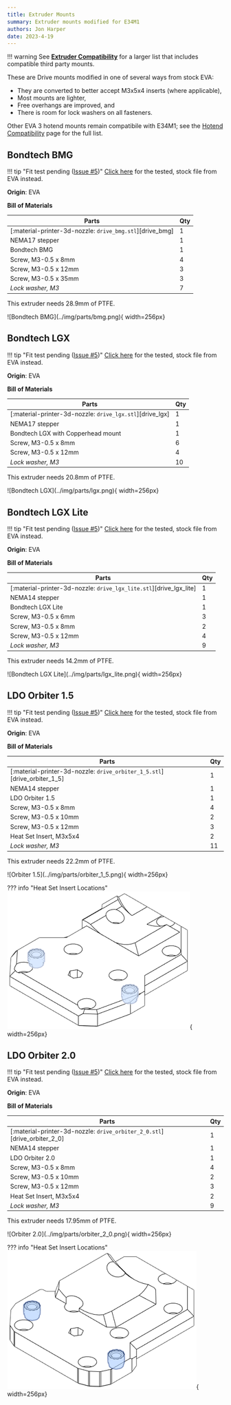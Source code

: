```yaml
---
title: Extruder Mounts
summary: Extruder mounts modified for E34M1
authors: Jon Harper
date: 2023-4-19
---
```


!!! warning
    See **[Extruder Compatibility](../compat/drives.md)** for a larger list that includes compatible third party mounts.

These are Drive mounts modified in one of several ways from stock EVA:

- They are converted to better accept M3x5x4 inserts (where applicable),
- Most mounts are lighter,
- Free overhangs are improved, and
- There is room for lock washers on all fasteners.

Other EVA 3 hotend mounts remain compatibile with E34M1; see the [Hotend Compatibility](../compat/hotends.md) page for the full list.


<!-- Template
<div markdown class="jh-grid-container jh-grid-2">
<div markdown class="jh-grid-para">

**Origin**: EVA

**Bill of Materials**

| Parts     | Qty |
|-----------|-----|
| [:material-printer-3d-nozzle: `drive_.stl`][]  | 1 |

</div>
<div markdown class="jh-grid-img">
![Name](../img/parts/drive_){ width=256px}
</div>
</div>
-->

## Bondtech BMG

<div markdown class="jh-grid-container jh-grid-2">
<div markdown class="jh-grid-para">

!!! tip "Fit test pending ([Issue #5](https://github.com/jon-harper/E34M1/issues/5))"
    [Click here](https://main.eva-3d.page/heat_insert/drive/bmg/) for the tested, stock file from EVA instead.

**Origin**: EVA

**Bill of Materials**

| Parts     | Qty |
|-----------|-----|
| [:material-printer-3d-nozzle: `drive_bmg.stl`][drive_bmg]  | 1 |
| NEMA17 stepper | 1 |
| Bondtech BMG   | 1 |
| Screw, M3-0.5 x 8mm       | 4 |
| Screw, M3-0.5 x 12mm      | 3 |
| Screw, M3-0.5 x 35mm      | 3 |
| *Lock washer, M3*         | 7 |

This extruder needs 28.9mm of PTFE.

</div>
<div markdown class="jh-grid-img">
![Bondtech BMG](../img/parts/bmg.png){ width=256px}
</div>
</div>

## Bondtech LGX

<div markdown class="jh-grid-container jh-grid-2">
<div markdown class="jh-grid-para">

!!! tip "Fit test pending ([Issue #5](https://github.com/jon-harper/E34M1/issues/5))"
    [Click here](https://main.eva-3d.page/heat_insert/drive/lgx/) for the tested, stock file from EVA instead.

**Origin**: EVA

**Bill of Materials**

| Parts     | Qty |
|-----------|-----|
| [:material-printer-3d-nozzle: `drive_lgx.stl`][drive_lgx]  | 1 |
| NEMA17 stepper            | 1 |
| Bondtech LGX with Copperhead mount | 1 |
| Screw, M3-0.5 x 8mm       | 6 |
| Screw, M3-0.5 x 12mm      | 4 |
| *Lock washer, M3*         | 10 |

This extruder needs 20.8mm of PTFE.

</div>
<div markdown class="jh-grid-img">
![Bondtech LGX](../img/parts/lgx.png){ width=256px}
</div>
</div>

## Bondtech LGX Lite

<div markdown class="jh-grid-container jh-grid-2">
<div markdown class="jh-grid-para">

!!! tip "Fit test pending ([Issue #5](https://github.com/jon-harper/E34M1/issues/5))"
    [Click here](https://main.eva-3d.page/heat_insert/drive/lgx_lite/) for the tested, stock file from EVA instead.

**Origin**: EVA

**Bill of Materials**

| Parts     | Qty |
|-----------|-----|
| [:material-printer-3d-nozzle: `drive_lgx_lite.stl`][drive_lgx_lite]  | 1 |
| NEMA14 stepper    | 1 |
| Bondtech LGX Lite | 1 |
| Screw, M3-0.5 x 6mm | 3 |
| Screw, M3-0.5 x 8mm | 2 |
| Screw, M3-0.5 x 12mm | 4 |
| *Lock washer, M3*   | 9 |

This extruder needs 14.2mm of PTFE.

</div>
<div markdown class="jh-grid-img">
![Bondtech LGX Lite](../img/parts/lgx_lite.png){ width=256px}
</div>
</div>

## LDO Orbiter 1.5

<div markdown class="jh-grid-container jh-grid-2">
<div markdown class="jh-grid-para">

!!! tip "Fit test pending ([Issue #5](https://github.com/jon-harper/E34M1/issues/5))"
    [Click here](https://main.eva-3d.page/heat_insert/drive/orbiter_1_5/) for the tested, stock file from EVA instead.

**Origin**: EVA

**Bill of Materials**

| Parts     | Qty |
|-----------|-----|
| [:material-printer-3d-nozzle: `drive_orbiter_1_5.stl`][drive_orbiter_1_5]  | 1 |
| NEMA14 stepper        | 1 |
| LDO Orbiter 1.5       | 1 |
| Screw, M3-0.5 x 8mm   | 4 |
| Screw, M3-0.5 x 10mm  | 2 |
| Screw, M3-0.5 x 12mm  | 3 |
| Heat Set Insert, M3x5x4 | 2 |
| *Lock washer, M3*     | 11 |

This extruder needs 22.2mm of PTFE.

</div>
<div markdown class="jh-grid-img">
![Orbiter 1.5](../img/parts/orbiter_1_5.png){ width=256px}

??? info "Heat Set Insert Locations"
    ![bottom_illustration](../img/inserts/orbiter_1_5.png){ width=256px}
</div>
</div>

## LDO Orbiter 2.0

<div markdown class="jh-grid-container jh-grid-2">
<div markdown class="jh-grid-para">

!!! tip "Fit test pending ([Issue #5](https://github.com/jon-harper/E34M1/issues/5))"
    [Click here](https://main.eva-3d.page/heat_insert/drive/orbiter_2_0/) for the tested, stock file from EVA instead.

**Origin**: EVA

**Bill of Materials**

| Parts     | Qty |
|-----------|-----|
| [:material-printer-3d-nozzle: `drive_orbiter_2_0.stl`][drive_orbiter_2_0]  | 1 |
| NEMA14 stepper        | 1 |
| LDO Orbiter 2.0       | 1 |
| Screw, M3-0.5 x 8mm   | 4 |
| Screw, M3-0.5 x 10mm  | 2 |
| Screw, M3-0.5 x 12mm  | 3 |
| Heat Set Insert, M3x5x4 | 2 |
| *Lock washer, M3*     | 9 |

This extruder needs 17.95mm of PTFE.

</div>
<div markdown class="jh-grid-img">
![Orbiter 2.0](../img/parts/orbiter_2_0.png){ width=256px}

??? info "Heat Set Insert Locations"
    ![bottom_illustration](../img/inserts/orbiter_2_0.png){ width=256px}
</div>
</div>
